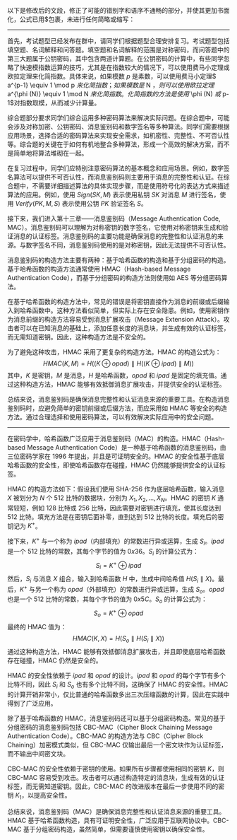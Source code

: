 以下是修改后的文段，修正了可能的错别字和语序不通畅的部分，并使其更加书面化，公式已用$包裹，未进行任何简略或缩写：

---

首先，考试题型已经发布在群中，请同学们根据题型合理安排复习。考试题型包括填空题、名词解释和问答题。填空题和名词解释的范围是对称密码，而问答题中的第三大题属于公钥密码，其中包含两道计算题。在公钥密码的计算中，有些同学忽略了快速模指数运算的技巧，尤其是在指数较大的情况下，可以使用费马小定理或欧拉定理来化简指数。具体来说，如果模数 $p$ 是素数，可以使用费马小定理$ a^{p-1} \equiv 1 \mod p $来化简指数；如果模数是$ N $，则可以使用欧拉定理$ a^{\phi (N)} \equiv 1 \mod N $来化简指数。化简指数的方法是使用$ \phi (N) $或$ p-1$对指数取模，从而减少计算量。

综合题部分要求同学们综合运用多种密码算法来解决实际问题。在综合题中，可能会涉及对称加密、公钥密码、消息鉴别码和数字签名等多种算法。同学们需要根据应用场景，选择合适的密码算法来实现安全需求，如机密性、完整性、不可否认性等。综合题的关键在于如何有机地整合多种算法，形成一个高效的解决方案，而不是简单地将算法堆砌在一起。

在复习过程中，同学们应特别注意密码算法的基本概念和应用场景。例如，数字签名算法可以提供不可否认性，而消息鉴别码则主要用于消息的完整性和认证。在综合题中，不需要详细描述算法的具体实现步骤，而是使用符号化的表达方式来描述算法的应用。例如，使用 $Sign(SK, M)$ 表示使用私钥 $SK$ 对消息 $M$ 进行签名，使用 $Verify(PK, M, S)$ 表示使用公钥 $PK$ 验证签名 $S$。

接下来，我们进入第十三章——消息鉴别码（Message Authentication Code, MAC）。消息鉴别码可以理解为对称密钥的数字签名，它使用对称密钥来生成和验证消息的认证标签。消息鉴别码的主要功能是确保消息的完整性和认证消息的来源。与数字签名不同，消息鉴别码使用的是对称密钥，因此无法提供不可否认性。

消息鉴别码的构造方法主要有两种：基于哈希函数的构造和基于分组密码的构造。基于哈希函数的构造方法通常使用 HMAC（Hash-based Message Authentication Code），而基于分组密码的构造方法则使用如 AES 等分组密码算法。

在基于哈希函数的构造方法中，常见的错误是将密钥直接作为消息的前缀或后缀输入到哈希函数中。这种方法看似简单，但实际上存在安全隐患。例如，使用密钥作为消息前缀的构造方法容易受到消息扩展攻击（Message Extension Attack）。攻击者可以在已知消息的基础上，添加任意长度的消息块，并生成有效的认证标签，而无需知道密钥。因此，这种构造方法是不安全的。

为了避免这种攻击，HMAC 采用了更复杂的构造方法。HMAC 的构造公式为：
$$
HMAC(K, M) = H\left( (K \oplus opad) \parallel H\left( (K \oplus ipad) \parallel M \right) \right)
$$
其中，$K$ 是密钥，$M$ 是消息，$H$ 是哈希函数，$opad$ 和 $ipad$ 是固定的填充值。通过这种构造方法，HMAC 能够有效抵御消息扩展攻击，并提供安全的认证标签。

总结来说，消息鉴别码是确保消息完整性和认证消息来源的重要工具。在构造消息鉴别码时，应避免简单的密钥前缀或后缀方法，而应采用如 HMAC 等安全的构造方法。通过合理选择和使用密码算法，可以有效解决实际应用中的安全问题。


---

在密码学中，哈希函数广泛应用于消息鉴别码（MAC）的构造。HMAC（Hash-based Message Authentication Code）是一种基于哈希函数的消息鉴别码，由三位密码学家在 1996 年提出，并且是可证明安全的。HMAC 的安全性基于底层哈希函数的安全性，即使哈希函数存在碰撞，HMAC 仍然能够提供安全的认证标签。

HMAC 的构造方法如下：假设我们使用 SHA-256 作为底层哈希函数，输入消息 $X$ 被划分为 $N$ 个 512 比特的数据块，分别为 $X_1, X_2, \ldots, X_N$。HMAC 的密钥 $K$ 通常较短，例如 128 比特或 256 比特，因此需要对密钥进行填充，使其长度达到 512 比特。填充方法是在密钥后面补零，直到达到 512 比特的长度。填充后的密钥记为 $K^+$。

接下来，$K^+$ 与一个称为 $ipad$（内部填充）的常数进行异或运算，生成 $S_i$。$ipad$ 是一个 512 比特的常数，其每个字节的值为 $0x36$。$S_i$ 的计算公式为：
$$
S_i = K^+ \oplus ipad
$$
然后，$S_i$ 与消息 $X$ 组合，输入到哈希函数 $H$ 中，生成中间哈希值 $H(S_i \parallel X)$。最后，$K^+$ 与另一个称为 $opad$（外部填充）的常数进行异或运算，生成 $S_o$。$opad$ 也是一个 512 比特的常数，其每个字节的值为 $0x5C$。$S_o$ 的计算公式为：
$$
S_o = K^+ \oplus opad
$$
最终的 HMAC 值为：
$$
HMAC(K, X) = H(S_o \parallel H(S_i \parallel X))
$$
通过这种构造方法，HMAC 能够有效抵御消息扩展攻击，并且即使底层哈希函数存在碰撞，HMAC 仍然是安全的。

HMAC 的安全性依赖于 $ipad$ 和 $opad$ 的设计。$ipad$ 和 $opad$ 的每个字节有多个比特不同，因此 $S_i$ 和 $S_o$ 也有多个比特不同，这确保了 HMAC 的安全性。HMAC 的计算开销非常小，仅比普通的哈希函数多出三次压缩函数的计算，因此在实践中得到了广泛应用。

除了基于哈希函数的 HMAC，消息鉴别码还可以基于分组密码构造。常见的基于分组密码的消息鉴别码包括 CBC-MAC（Cipher Block Chaining Message Authentication Code）。CBC-MAC 的构造方法与 CBC（Cipher Block Chaining）加密模式类似，但 CBC-MAC 仅输出最后一个密文块作为认证标签，而不输出中间密文块。

CBC-MAC 的安全性依赖于密钥的使用。如果所有步骤都使用相同的密钥 $K$，则 CBC-MAC 容易受到攻击。攻击者可以通过构造特定的消息块，生成有效的认证标签，而无需知道密钥。因此，CBC-MAC 的改进版本在最后一步使用不同的密钥 $K_1$，以提高安全性。

总结来说，消息鉴别码（MAC）是确保消息完整性和认证消息来源的重要工具。HMAC 基于哈希函数构造，具有可证明安全性，广泛应用于互联网协议中。CBC-MAC 基于分组密码构造，虽然简单，但需要谨慎使用密钥以确保安全性。

